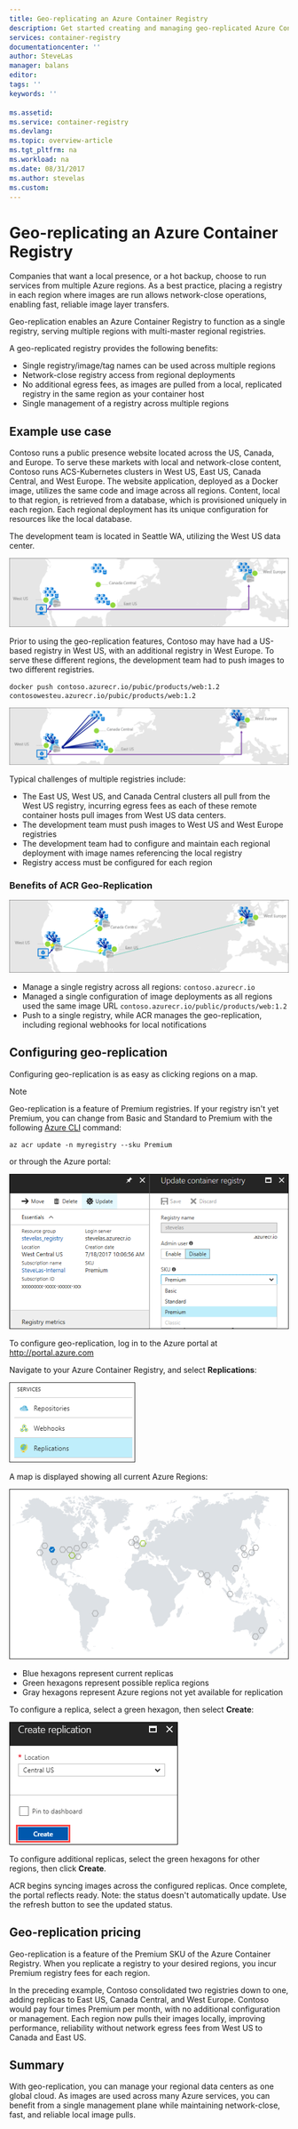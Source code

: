 ```yaml
---
title: Geo-replicating an Azure Container Registry
description: Get started creating and managing geo-replicated Azure Container Registries.
services: container-registry
documentationcenter: ''
author: SteveLas
manager: balans
editor:
tags: ''
keywords: ''

ms.assetid:
ms.service: container-registry
ms.devlang:
ms.topic: overview-article
ms.tgt_pltfrm: na
ms.workload: na
ms.date: 08/31/2017
ms.author: stevelas
ms.custom:
---
```

# Geo-replicating an Azure Container Registry

Companies that want a local presence, or a hot backup, choose to run services from multiple Azure regions. As a best practice, placing a registry in each region where images are run allows network-close operations, enabling fast, reliable image layer transfers.

Geo-replication enables an Azure Container Registry to function as a single registry, serving multiple regions with multi-master regional registries. 

A geo-replicated registry provides the following benefits:

* Single registry/image/tag names can be used across multiple regions
* Network-close registry access from regional deployments
* No additional egress fees, as images are pulled from a local, replicated registry in the same region as your container host
* Single management of a registry across multiple regions

## Example use case
Contoso runs a public presence website located across the US, Canada, and Europe. To serve these markets with local and network-close content, Contoso runs ACS-Kubernetes clusters in West US, East US, Canada Central, and West Europe. The website application, deployed as a Docker image, utilizes the same code and image across all regions. Content, local to that region, is retrieved from a database, which is provisioned uniquely in each region. Each regional deployment has its unique configuration for resources like the local database. 

The development team is located in Seattle WA, utilizing the West US data center.

![Pushing to multiple registries](media/container-registry-geo-replication/before-geo-replicate.png)

Prior to using the geo-replication features, Contoso may have had a US-based registry in West US, with an additional registry in West Europe. To serve these different regions, the development team had to push images to two different registries.

```
docker push contoso.azurecr.io/pubic/products/web:1.2
contosowesteu.azurecr.io/pubic/products/web:1.2
```
![Pulling from multiple registries](media/container-registry-geo-replication/before-geo-replicate-pull.png)

Typical challenges of multiple registries include:

* The East US, West US, and Canada Central clusters all pull from the West US registry, incurring egress fees as each of these remote container hosts pull images from West US data centers. 
* The development team must push images to West US and West Europe registries
* The development team had to configure and maintain each regional deployment with image names referencing the local registry
* Registry access must be configured for each region

### Benefits of ACR Geo-Replication

![Pulling from multiple registries](media/container-registry-geo-replication/after-geo-replicate-pull.png)

* Manage a single registry across all regions: `contoso.azurecr.io`
* Managed a single configuration of image deployments as all regions used the same image URL
`contoso.azurecr.io/public/products/web:1.2`
* Push to a single registry, while ACR manages the geo-replication, including regional webhooks for local notifications

## Configuring geo-replication
Configuring geo-replication is as easy as clicking regions on a map.

> [!NOTE]
> Geo-replication is a feature of Premium registries. If your registry isn't yet Premium, you can change from Basic and Standard to Premium with the following [Azure CLI](https://docs.microsoft.com/en-us/cli/azure/install-azure-cli) command:

```azurecli-interactive
az acr update -n myregistry --sku Premium
```
or
through the Azure portal:

![SKU Update](media/container-registry-skus/update-registry-sku.png)
> 

To configure geo-replication, log in to the Azure portal at http://portal.azure.com

Navigate to your Azure Container Registry, and select **Replications**:

![Replications in the Azure portal Container registry UI](media/container-registry-geo-replication/registry-services.png)

A map is displayed showing all current Azure Regions:

 ![Region map in the Azure portal](media/container-registry-geo-replication/registry-geo-map.png)

* Blue hexagons represent current replicas
* Green hexagons represent possible replica regions
* Gray hexagons represent Azure regions not yet available for replication

To configure a replica, select a green hexagon, then select **Create**:

 ![Create replication UI in the Azure portal](media/container-registry-geo-replication/create-replication.png)

To configure additional replicas, select the green hexagons for other regions, then click **Create**.

ACR begins syncing images across the configured replicas. Once complete, the portal reflects ready. 
Note: the status doesn't automatically update. Use the refresh button to see the updated status.

## Geo-replication pricing

Geo-replication is a feature of the Premium SKU of the Azure Container Registry. When you replicate a registry to your desired regions, you incur Premium registry fees for each region.

In the preceding example, Contoso consolidated two registries down to one, adding replicas to East US, Canada Central, and West Europe. Contoso would pay four times Premium per month, with no additional configuration or management. Each region now pulls their images locally, improving performance, reliability without network egress fees from West US to Canada and East US. 

## Summary

With geo-replication, you can manage your regional data centers as one global cloud. As images are used across many Azure services, you can benefit from a single management plane while maintaining network-close, fast, and reliable local image pulls.
